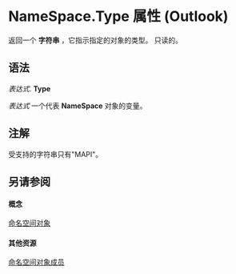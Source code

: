 
# NameSpace.Type 属性 (Outlook)

返回一个 **字符串** ，它指示指定的对象的类型。 只读的。


## 语法

 _表达式_. **Type**

 _表达式_ 一个代表 **NameSpace** 对象的变量。


## 注解

受支持的字符串只有"MAPI"。


## 另请参阅


#### 概念


[命名空间对象](f0dcaa19-07f5-5d42-a3bf-2e42b7885644.md)
#### 其他资源


[命名空间对象成员](d7a978a3-a2c8-6195-c5f8-af8773500456.md)